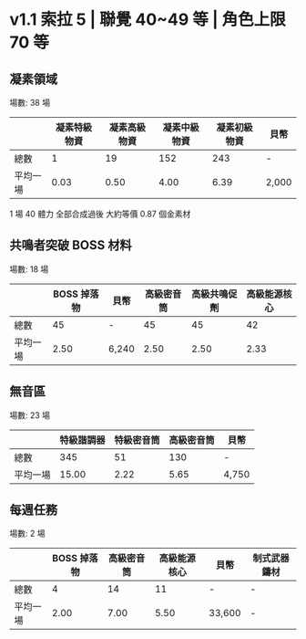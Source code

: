 # v1.1 索拉 5 | 聯覺 40~49 等 | 角色上限 70 等

## 凝素領域

場數: 38 場

|          | 凝素特級物資 | 凝素高級物資 | 凝素中級物資 | 凝素初級物資 | 貝幣  |
| -------- | ------------ | ------------ | ------------ | ------------ | ----- |
| 總數     | 1            | 19           | 152          | 243          | -     |
| 平均一場 | 0.03         | 0.50         | 4.00         | 6.39         | 2,000 |

1 場 40 體力 全部合成過後 大約等價 0.87 個金素材

## 共鳴者突破 BOSS 材料

場數: 18 場

|          | BOSS 掉落物 | 貝幣  | 高級密音筒 | 高級共鳴促劑 | 高級能源核心 |
| -------- | ----------- | ----- | ---------- | ------------ | ------------ |
| 總數     | 45          | -     | 45         | 45           | 42           |
| 平均一場 | 2.50        | 6,240 | 2.50       | 2.50         | 2.33         |

## 無音區

場數: 23 場

|          | 特級諧調器 | 特級密音筒 | 高級密音筒 | 貝幣  |
| -------- | ---------- | ---------- | ---------- | ----- |
| 總數     | 345        | 51         | 130        | -     |
| 平均一場 | 15.00      | 2.22       | 5.65       | 4,750 |

## 每週任務

場數: 2 場

|          | BOSS 掉落物 | 高級密音筒 | 高級能源核心 | 貝幣   | 制式武器鑄材 |
| -------- | ----------- | ---------- | ------------ | ------ | ------------ |
| 總數     | 4           | 14         | 11           | -      | -            |
| 平均一場 | 2.00        | 7.00       | 5.50         | 33,600 | -            |
